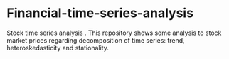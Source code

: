 # Financial-time-series-analysis
Stock time series analysis .
This repository shows some analysis to stock market prices regarding decomposition of time series: trend, heteroskedasticity and stationality.
